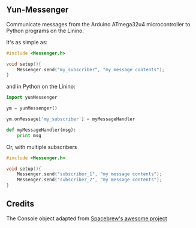 ## Yun-Messenger

Communicate messages from the Arduino ATmega32u4 microcontroller to Python programs on the Linino.

It's as simple as:

```C
#include <Messenger.h>

void setup(){
    Messenger.send("my_subscriber", "my message contents");
}
```

and in Python on the Linino:
```python
import yunMessenger

ym = yunMessenger()

ym.onMessage['my_subscriber'] = myMessageHandler

def myMessageHandler(msg):
    print msg

```

Or, with multiple subscribers
```C
#include <Messenger.h>

void setup(){
    Messenger.send("subscriber_1", "my message contents");
    Messenger.send("subscriber_2", "my message contents");
}
```

## Credits
The Console object adapted from [Spacebrew's awesome project](https://github.com/julioterra/yunSpacebrew)
